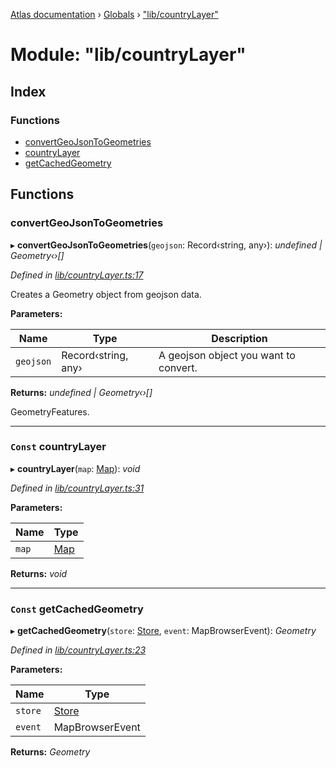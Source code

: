 [Atlas documentation](../README.md) › [Globals](../globals.md) › ["lib/countryLayer"](_lib_countrylayer_.md)

# Module: "lib/countryLayer"

## Index

### Functions

* [convertGeoJsonToGeometries](_lib_countrylayer_.md#convertgeojsontogeometries)
* [countryLayer](_lib_countrylayer_.md#const-countrylayer)
* [getCachedGeometry](_lib_countrylayer_.md#const-getcachedgeometry)

## Functions

###  convertGeoJsonToGeometries

▸ **convertGeoJsonToGeometries**(`geojson`: Record‹string, any›): *undefined | Geometry‹›[]*

*Defined in [lib/countryLayer.ts:17](https://github.com/chronark/atlas/blob/12766ad/src/lib/countryLayer.ts#L17)*

Creates a Geometry object from geojson data.

**Parameters:**

Name | Type | Description |
------ | ------ | ------ |
`geojson` | Record‹string, any› | A geojson object you want to convert. |

**Returns:** *undefined | Geometry‹›[]*

GeometryFeatures.

___

### `Const` countryLayer

▸ **countryLayer**(`map`: [Map](../classes/_lib_map_.map.md)): *void*

*Defined in [lib/countryLayer.ts:31](https://github.com/chronark/atlas/blob/12766ad/src/lib/countryLayer.ts#L31)*

**Parameters:**

Name | Type |
------ | ------ |
`map` | [Map](../classes/_lib_map_.map.md) |

**Returns:** *void*

___

### `Const` getCachedGeometry

▸ **getCachedGeometry**(`store`: [Store](../classes/_state_store_.store.md), `event`: MapBrowserEvent): *Geometry*

*Defined in [lib/countryLayer.ts:23](https://github.com/chronark/atlas/blob/12766ad/src/lib/countryLayer.ts#L23)*

**Parameters:**

Name | Type |
------ | ------ |
`store` | [Store](../classes/_state_store_.store.md) |
`event` | MapBrowserEvent |

**Returns:** *Geometry*
